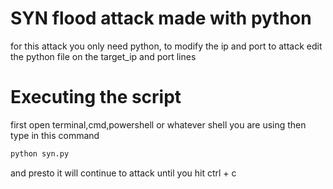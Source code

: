 # SYN flood attack made with python

for this attack you only need python, to modify the ip and port to attack edit the python file
on the target_ip and port lines

# Executing the script

first open terminal,cmd,powershell or  whatever shell you are using then type in 
this command

``` bash
python syn.py
```

and presto it will continue to attack until you hit ctrl + c
